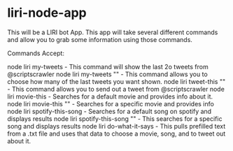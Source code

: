 # liri-node-app
This will be a LIRI bot App.
This app will take several different commands and allow you to grab some information using those commands.

Commands Accept:

node liri my-tweets  - This command will show the last 2o tweets from @scriptscrawler
node liri my-tweets "<number of tweets to show>"  - This command allows you to choose how many of the last tweets you want shown.
node liri tweet-this "<tweet message>"  - This command allows you to send out a tweet from @scriptscrawler
node liri movie-this  - Searches for a default movie and provides info about it.
node liri movie-this "<movie title>" - Searches for a specific movie and provides info
node liri spotify-this-song  - Searches for a default song on spotify and displays results
node liri spotify-this-song "<song name>"  - This searches for a specific song and displays results
node liri do-what-it-says  - This pulls prefilled text from a .txt file and uses that data to choose a movie, song, and to tweet out about it.
